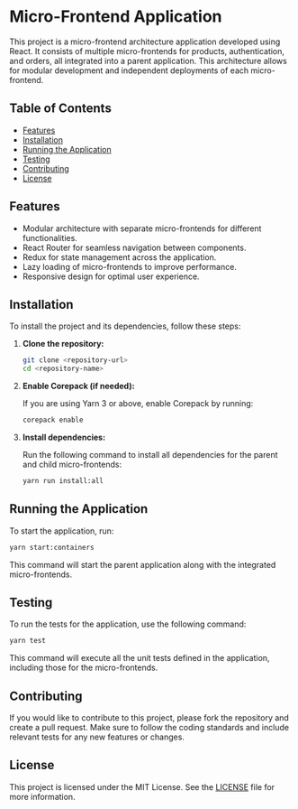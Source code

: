 # Micro-Frontend Application

This project is a micro-frontend architecture application developed using React. It consists of multiple micro-frontends for products, authentication, and orders, all integrated into a parent application. This architecture allows for modular development and independent deployments of each micro-frontend.

## Table of Contents

- [Features](#features)
- [Installation](#installation)
- [Running the Application](#running-the-application)
- [Testing](#testing)
- [Contributing](#contributing)
- [License](#license)

## Features

- Modular architecture with separate micro-frontends for different functionalities.
- React Router for seamless navigation between components.
- Redux for state management across the application.
- Lazy loading of micro-frontends to improve performance.
- Responsive design for optimal user experience.

## Installation

To install the project and its dependencies, follow these steps:

1. **Clone the repository:**

   ```bash
   git clone <repository-url>
   cd <repository-name>
   ```

2. **Enable Corepack (if needed):**

   If you are using Yarn 3 or above, enable Corepack by running:

   ```bash
   corepack enable
   ```

3. **Install dependencies:**

   Run the following command to install all dependencies for the parent and child micro-frontends:

   ```bash
   yarn run install:all
   ```

## Running the Application

To start the application, run:

```bash
yarn start:containers
```

This command will start the parent application along with the integrated micro-frontends.

## Testing

To run the tests for the application, use the following command:

```bash
yarn test
```

This command will execute all the unit tests defined in the application, including those for the micro-frontends.

## Contributing

If you would like to contribute to this project, please fork the repository and create a pull request. Make sure to follow the coding standards and include relevant tests for any new features or changes.

## License

This project is licensed under the MIT License. See the [LICENSE](LICENSE) file for more information.
